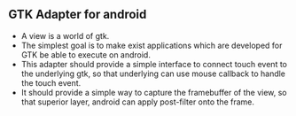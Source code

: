 <h>GTK Adapter for android</h>
--
  * A view is a world of gtk.
  * The simplest goal is to make exist applications which are developed for GTK be able to execute on android.
  * This adapter should provide a simple interface to connect touch event to the underlying gtk, so that underlying can use mouse callback to handle the touch event.
  * It should provide a simple way to capture the framebuffer of the view, so that superior layer, android can apply post-filter onto the frame.
  
